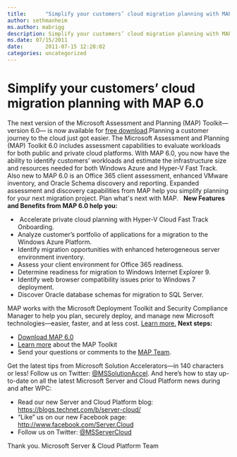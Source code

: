 ```yaml
---
title:      "Simplify your customers’ cloud migration planning with MAP 6.0"
author: sethmanheim
ms.author: mabrigg
description: Simplify your customers’ cloud migration planning with MAP 6.0
ms.date: 07/15/2011
date:       2011-07-15 12:28:02
categories: uncategorized
---
```

# Simplify your customers’ cloud migration planning with MAP 6.0

The next version of the Microsoft Assessment and Planning (MAP) Toolkit—version 6.0— is now available for [free download](http://bit.ly/o7nXDX).Planning a customer journey to the cloud just got easier. The Microsoft Assessment and Planning (MAP) Toolkit 6.0 includes assessment capabilities to evaluate workloads for both public and private cloud platforms. With MAP 6.0, you now have the ability to identify customers’ workloads and estimate the infrastructure size and resources needed for both Windows Azure and Hyper-V Fast Track. Also new to MAP 6.0 is an Office 365 client assessment, enhanced VMware inventory, and Oracle Schema discovery and reporting. Expanded assessment and discovery capabilities from MAP help you simplify planning for your next migration project. Plan what's next with MAP.   **New Features and Benefits from MAP 6.0 help you:**

  *  Accelerate private cloud planning with Hyper-V Cloud Fast Track Onboarding.
  * Analyze customer’s portfolio of applications for a migration to the Windows Azure Platform.
  * Identify migration opportunities with enhanced heterogeneous server environment inventory.
  * Assess your client environment for Office 365 readiness.
  * Determine readiness for migration to Windows Internet Explorer 9.
  * Identify web browser compatibility issues prior to Windows 7 deployment.
  * Discover Oracle database schemas for migration to SQL Server.

MAP works with the Microsoft Deployment Toolkit and Security Compliance Manager to help you plan, securely deploy, and manage new Microsoft technologies—easier, faster, and at less cost. [Learn more.](http://bit.ly/nIms2t) **Next steps:**

  * [Download MAP 6.0](http://bit.ly/o7nXDX)
  * [Learn more](http://bit.ly/nIms2t) about the MAP Toolkit
  * Send your questions or comments to the [MAP Team](https://blogs.technet.commailto:MAPfdbk@microsoft.com).



Get the latest tips from Microsoft Solution Accelerators—in 140 characters or less! Follow us on Twitter: [@MSSolutionAccel](http://www.twitter.com/mssolutionaccel). And here’s how to stay up-to-date on all the latest Microsoft Server and Cloud Platform news during and after WPC:

  * Read our new Server and Cloud Platform blog: <https://blogs.technet.com/b/server-cloud/>
  * “Like” us on our new Facebook page: <http://www.facebook.com/Server.Cloud>
  * Follow us on Twitter: [@MSServerCloud](https://twitter.com/#!/MSServerCloud)



Thank you. Microsoft Server & Cloud Platform Team
